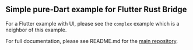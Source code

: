 ## Simple pure-Dart example for Flutter Rust Bridge

For a Flutter example with UI, please see the `complex` example which is a neighbor of this example.

For full documentation, please see README.md for the [main repository](https://github.com/fzyzcjy/flutter_rust_bridge).

